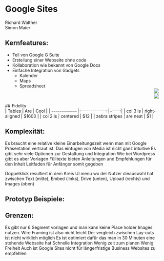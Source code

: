 # Google Sites 
Richard Walther</br> 
Simon Maier

## Kernfeatures:
* Teil von Google G Suite
* Erstellung einer Webseite ohne code 
* Kollaboration wie bekannt von Google Docs
* Einfache Integration von Gadgets
  * Kalender
  * Maps
  * Spreadsheet
  </br><img style="float:right" src="https://raw.githubusercontent.com/SimonMaierhfu/IFD-SoSe20/main/page3.png">
</br><img style="float:right" src="https://raw.githubusercontent.com/SimonMaierhfu/IFD-SoSe20/main/page4.png">
</br>
## Fidelity
</br>
| Tables        | Are           | Cool  |
| ------------- |:-------------:| -----:|
| col 3 is      | right-aligned | $1600 |
| col 2 is      | centered      |   $12 |
| zebra stripes | are neat      |    $1 |

## Komplexität:
Es braucht eine relative kleine Einarbeitungszeit wenn man mit Google Präsentation vertraut ist.
Das einfugen von Media ist nicht ganz intuitive
Es gibt sehr viele Optionen zur Gestaltung und Integration
Wie bei Wordpress gibt es aber Vorlagen
Fülltexte bieten Anleitungen und Empfehlungen für den Inhalt
Leitfaden für Anfänger somit gegeben

Doppelklick resultiert in dem Kreis UI menu wo der Nutzer dieauswahl hat zwischen Text (mitte), Embed (links), Drive (unten), Upload (rechts) und Images (oben) 

## Prototyp Beispiele:



## Grenzen:
Es gibt nur 6 Segment vorlagen und man kann keine Place holder Images nutzen.
Wire Framing ist also nicht leicht
Der vergleich zwischen Lay-outs ist nicht wirklich möglich
Es ist optimiert dafür das man in 30 Minuten eine stehende Webseite hat
Schnelle Integration 
Wenig zeit zum planen
Wenig Freiheit
Auch ist Google Sites nicht für längerfristige Business Websites zu empfehlen 



